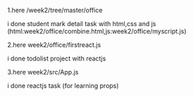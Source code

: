 1.here /week2/tree/master/office

 i done student mark detail task with html,css and js
       (html:week2/office/combine.html,js:week2/office/myscript.js)
       
       
2.here week2/office/firstreact.js
             
 i done todolist project with reactjs
    
    
 3.here week2/src/App.js
            
 i done  reactjs task (for learning props)
